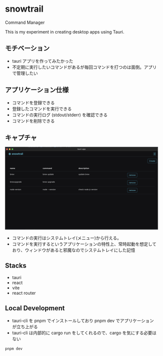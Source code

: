 # snowtrail
Command Manager

This is my experiment in creating desktop apps using Tauri.

## モチベーション
- tauri アプリを作ってみたかった
- 不定期に実行したいコマンドがあるが毎回コマンドを打つのは面倒。アプリで管理したい

## アプリケーション仕様
- コマンドを登録できる
- 登録したコマンドを実行できる
- コマンドの実行ログ (stdout/stderr) を確認できる
- コマンドを削除できる

## キャプチャ
![キャプチャ](./docs/capture.png)

- コマンドの実行はシステムトレイ(メニュー)から行える。 
- コマンドを実行するというアプリケーションの特性上、常時起動を想定しており、ウィンドウがあると邪魔なのでシステムトレイにした記憶

## Stacks
- tauri
- react
- vite
- react router

## Local Development
- tauri-cli を pnpm でインストールしており pnpm dev でアプリケーションが立ち上がる  
- tauri-cli は内部的に cargo run をしてくれるので、cargo を気にする必要はない  

```bash
pnpm dev
```
